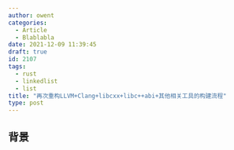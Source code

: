 ```yaml
---
author: owent
categories:
  - Article
  - Blablabla
date: 2021-12-09 11:39:45
draft: true
id: 2107
tags: 
  - rust
  - linkedlist
  - list
title: "再次重构LLVM+Clang+libcxx+libc++abi+其他相关工具的构建流程"
type: post
---
```


## 背景



[1]: https://www.rust-lang.org/
[2]: https://github.com/atframework/libatbus